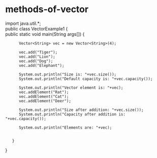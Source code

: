 # methods-of-vector
import java.util.*;  
public class VectorExample1 {  
       public static void main(String args[]) {  
        
          Vector<String> vec = new Vector<String>(4);  
         
          vec.add("Tiger");  
          vec.add("Lion");  
          vec.add("Dog");  
          vec.add("Elephant");  
          
          System.out.println("Size is: "+vec.size());  
          System.out.println("Default capacity is: "+vec.capacity());  
          
          System.out.println("Vector element is: "+vec);  
          vec.addElement("Rat");  
          vec.addElement("Cat");  
          vec.addElement("Deer");  
          
          System.out.println("Size after addition: "+vec.size());  
          System.out.println("Capacity after addition is: "+vec.capacity());  
          
          System.out.println("Elements are: "+vec);  
               
            
       }  
}  
